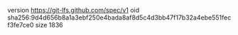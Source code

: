 version https://git-lfs.github.com/spec/v1
oid sha256:9d4d656b8a1a3ebf250e4bada8af8d5c4d3bb47f17b32a4ebe551fecf3fe7ce0
size 1836
